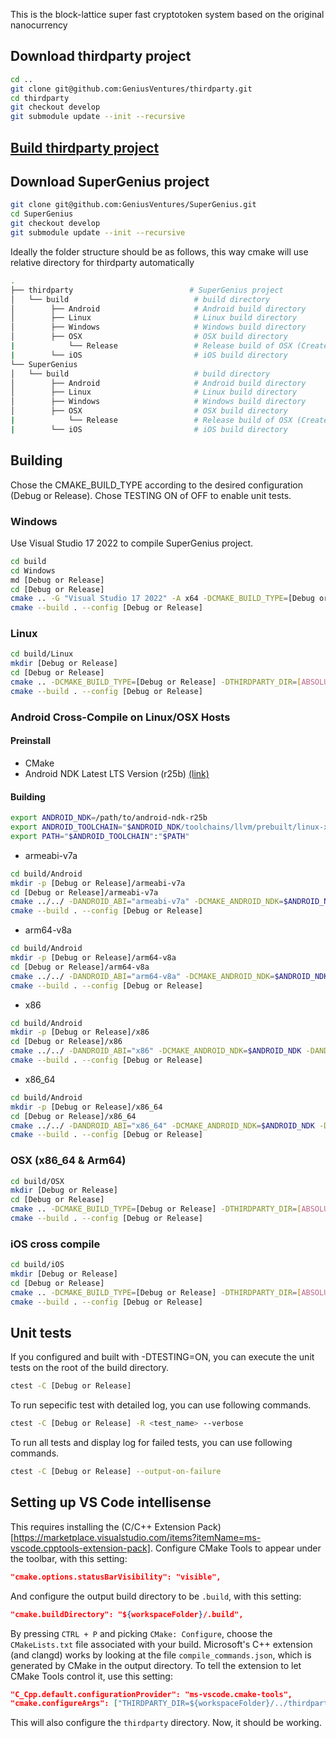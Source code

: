 This is the block-lattice super fast cryptotoken system based on the original nanocurrency



## Download thirdparty project

```bash
cd ..
git clone git@github.com:GeniusVentures/thirdparty.git
cd thirdparty
git checkout develop
git submodule update --init --recursive
```
## [Build thirdparty project](../../../thirdparty/blob/master/README.md)

## Download SuperGenius project

```bash
git clone git@github.com:GeniusVentures/SuperGenius.git 
cd SuperGenius
git checkout develop
git submodule update --init --recursive
```

Ideally the folder structure should be as follows, this way cmake will use relative directory for thirdparty automatically

```bash
.
├── thirdparty                          # SuperGenius project
│   └── build                            # build directory
│        ├── Android                     # Android build directory
│        ├── Linux                       # Linux build directory
│        ├── Windows                     # Windows build directory
│        ├── OSX                         # OSX build directory
|            └── Release                 # Release build of OSX (Created when building for OSX Release)
|        └── iOS                         # iOS build directory
└── SuperGenius   
│   └── build                            # build directory
│        ├── Android                     # Android build directory
│        ├── Linux                       # Linux build directory
│        ├── Windows                     # Windows build directory
│        ├── OSX                         # OSX build directory
|            └── Release                 # Release build of OSX (Created when building for OSX Release)
|        └── iOS                         # iOS build directory
```

## Building

Chose the CMAKE_BUILD_TYPE according to the desired configuration (Debug or Release). Chose TESTING ON of OFF to enable unit tests.

### Windows

Use Visual Studio 17 2022 to compile SuperGenius project. 

```bash
cd build
cd Windows 
md [Debug or Release] 
cd [Debug or Release]
cmake .. -G "Visual Studio 17 2022" -A x64 -DCMAKE_BUILD_TYPE=[Debug or Release] -DTHIRDPARTY_DIR=[ABSOLUTE_PATH_TO_THIRDPARTY_PROJECT] -DTESTING=[ON or OFF]
cmake --build . --config [Debug or Release]
```


### Linux

```bash
cd build/Linux
mkdir [Debug or Release] 
cd [Debug or Release]
cmake .. -DCMAKE_BUILD_TYPE=[Debug or Release] -DTHIRDPARTY_DIR=[ABSOLUTE_PATH_TO_THIRDPARTY_PROJECT] -DTESTING=[ON or OFF]
cmake --build . --config [Debug or Release]
```

### Android Cross-Compile on Linux/OSX Hosts

#### Preinstall
- CMake 
- Android NDK Latest LTS Version (r25b) [(link)](https://github.com/android/ndk/wiki/Unsupported-Downloads)

#### Building
```bash
export ANDROID_NDK=/path/to/android-ndk-r25b
export ANDROID_TOOLCHAIN="$ANDROID_NDK/toolchains/llvm/prebuilt/linux-x86_64/bin"
export PATH="$ANDROID_TOOLCHAIN":"$PATH" 
```

* armeabi-v7a

```bash
cd build/Android
mkdir -p [Debug or Release]/armeabi-v7a
cd [Debug or Release]/armeabi-v7a
cmake ../../ -DANDROID_ABI="armeabi-v7a" -DCMAKE_ANDROID_NDK=$ANDROID_NDK -DANDROID_TOOLCHAIN=clang -DTHIRDPARTY_DIR=[ABSOLUTE_PATH_TO_THIRDPARTY_PROJECT] 
cmake --build . --config [Debug or Release]
```

* arm64-v8a

```bash
cd build/Android
mkdir -p [Debug or Release]/arm64-v8a
cd [Debug or Release]/arm64-v8a
cmake ../../ -DANDROID_ABI="arm64-v8a" -DCMAKE_ANDROID_NDK=$ANDROID_NDK -DANDROID_TOOLCHAIN=clang -DTHIRDPARTY_DIR=[ABSOLUTE_PATH_TO_THIRDPARTY_PROJECT] -DSUPERGENIUS_SRC_DIR=[ABSOLUTE_PATH_TO_SUPERGENIUS_PROJECT]
cmake --build . --config [Debug or Release]
```

* x86

```bash
cd build/Android
mkdir -p [Debug or Release]/x86
cd [Debug or Release]/x86
cmake ../../ -DANDROID_ABI="x86" -DCMAKE_ANDROID_NDK=$ANDROID_NDK -DANDROID_TOOLCHAIN=clang -DTHIRDPARTY_DIR=[ABSOLUTE_PATH_TO_THIRDPARTY_PROJECT] -DSUPERGENIUS_SRC_DIR=[ABSOLUTE_PATH_TO_SUPERGENIUS_PROJECT]
cmake --build . --config [Debug or Release]
```

* x86_64
```bash
cd build/Android
mkdir -p [Debug or Release]/x86_64
cd [Debug or Release]/x86_64
cmake ../../ -DANDROID_ABI="x86_64" -DCMAKE_ANDROID_NDK=$ANDROID_NDK -DANDROID_TOOLCHAIN=clang -DTHIRDPARTY_DIR=[ABSOLUTE_PATH_TO_THIRDPARTY_PROJECT] -DSUPERGENIUS_SRC_DIR=[ABSOLUTE_PATH_TO_SUPERGENIUS_PROJECT]
cmake --build . --config [Debug or Release]
```

### OSX (x86_64 & Arm64) 

```bash
cd build/OSX
mkdir [Debug or Release] 
cd [Debug or Release]
cmake .. -DCMAKE_BUILD_TYPE=[Debug or Release] -DTHIRDPARTY_DIR=[ABSOLUTE_PATH_TO_THIRDPARTY_PROJECT]
cmake --build . --config [Debug or Release]
```

### iOS cross compile 

```bash
cd build/iOS
mkdir [Debug or Release] 
cd [Debug or Release]
cmake .. -DCMAKE_BUILD_TYPE=[Debug or Release] -DTHIRDPARTY_DIR=[ABSOLUTE_PATH_TO_THIRDPARTY_PROJECT] -DCMAKE_TOOLCHAIN_FILE=../iOS.cmake -DiOS_ABI=arm64-v8a -DIOS_ARCH="arm64" -DENABLE_ARC=0 -DENABLE_BITCODE=0 -DENABLE_VISIBILITY=1  -DCMAKE_OSX_ARCHITECTURES=arm64 -DCMAKE_SYSTEM_PROCESSOR=arm64 
cmake --build . --config [Debug or Release]
```
## Unit tests
If you configured and built with -DTESTING=ON, you can execute the unit tests on the root of the build directory.

```bash
ctest -C [Debug or Release]
```

To run sepecific test with detailed log, you can use following commands.

```bash
ctest -C [Debug or Release] -R <test_name> --verbose
```

To run all tests and display log for failed tests, you can use following commands.

```bash
ctest -C [Debug or Release] --output-on-failure
```

## Setting up VS Code intellisense

This requires installing the (C/C++ Extension Pack)[https://marketplace.visualstudio.com/items?itemName=ms-vscode.cpptools-extension-pack]. Configure CMake Tools to appear under the toolbar, with this setting:

```json
"cmake.options.statusBarVisibility": "visible",
```

And configure the output build directory to be `.build`, with this setting:

```json
"cmake.buildDirectory": "${workspaceFolder}/.build",
```

By pressing `CTRL + P` and picking `CMake: Configure`, choose the `CMakeLists.txt` file associated with your build. Microsoft's C++ extension (and clangd) works by looking at the file `compile_commands.json`, which is generated by CMake in the output directory. To tell the extension to let CMake Tools control it, use this setting:

```json
"C_Cpp.default.configurationProvider": "ms-vscode.cmake-tools",
"cmake.configureArgs": ["THIRDPARTY_DIR=${workspaceFolder}/../thirdparty"],
```

This will also configure the `thirdparty` directory. Now, it should be working.


